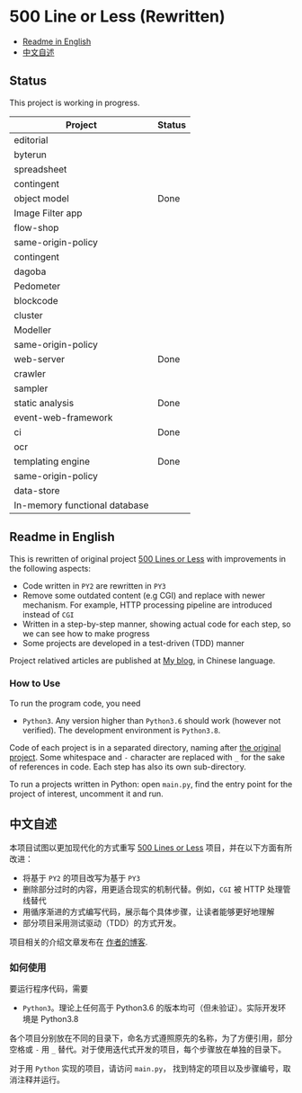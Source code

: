 # 500 Line or Less (Rewritten)

- [Readme in English](#english-readme)
- [中文自述](#chinese-readme>)

## Status

This project is working in progress.

| Project | Status |
|---------|--------|
| editorial |  |
| byterun |  |
| spreadsheet |  |
| contingent |  |
| object model | Done |
| Image Filter app |  |
| flow-shop |  |
| same-origin-policy |  |
| contingent |  |
| dagoba |  |
| Pedometer |  |
| blockcode |  |
| cluster |  |
| Modeller |  |
| same-origin-policy |  |
| web-server | Done |
| crawler |  |
| sampler |  |
| static analysis | Done |
| event-web-framework |  |
| ci | Done |
| ocr |  |
| templating engine | Done |
| same-origin-policy |  |
| data-store |  |
| In-memory functional database |  |


<a name="english-readme"/>

## Readme in English

This is rewritten of original project [500 Lines or Less](https://github.com/aosabook/500lines) with improvements in the following aspects:

- Code written in `PY2` are rewritten in `PY3`
- Remove some outdated content (e.g CGI) and replace with newer mechanism. For example, HTTP processing pipeline are introduced instead of `CGI`
- Written in a step-by-step manner, showing actual code for each step, so we can see how to make progress
- Some projects are developed in a test-driven (TDD) manner

Project relatived articles are published at [My blog](https://shuhari.dev/blog/2020/05/500lines-rewrite-intro), in Chinese language.
 
### How to Use

To run the program code, you need

- `Python3`. Any version higher than `Python3.6` should work (however not verified). The development environment is `Python3.8`.

Code of each project is in a separated directory, naming after [the original project](https://github.com/aosabook/500lines). Some whitespace and `-` character are replaced with `_` for the sake of references in code. Each step has also its own sub-directory.

To run a projects written in Python: open `main.py`, find the entry point for the project of interest, uncomment it and run.


<a name="chinese-readme"/>

## 中文自述

本项目试图以更加现代化的方式重写 [500 Lines or Less](https://github.com/aosabook/500lines) 项目，并在以下方面有所改进：

- 将基于 `PY2` 的项目改写为基于 `PY3`
- 删除部分过时的内容，用更适合现实的机制代替。例如，`CGI` 被 HTTP 处理管线替代
- 用循序渐进的方式编写代码，展示每个具体步骤，让读者能够更好地理解
- 部分项目采用测试驱动（TDD）的方式开发。

项目相关的介绍文章发布在 [作者的博客](https://shuhari.dev/blog/2020/05/500lines-rewrite-intro).
 
### 如何使用

要运行程序代码，需要

- `Python3`。理论上任何高于 Python3.6 的版本均可（但未验证）。实际开发环境是 Python3.8

各个项目分别放在不同的目录下，命名方式遵照原先的名称，为了方便引用，部分空格或 `-` 用 `_` 替代。对于使用迭代式开发的项目，每个步骤放在单独的目录下。

对于用 `Python` 实现的项目，请访问 `main.py`， 找到特定的项目以及步骤编号，取消注释并运行。

